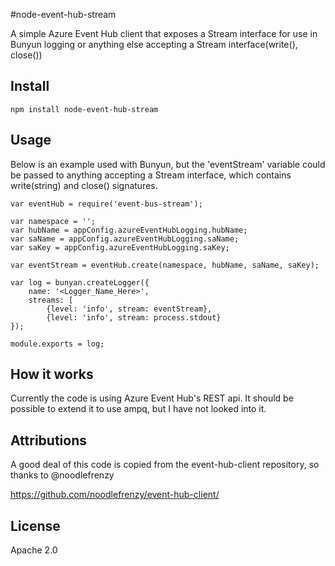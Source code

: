 #node-event-hub-stream

A simple Azure Event Hub client that exposes a Stream interface for use in Bunyun logging or anything else accepting a Stream interface(write(), close())

## Install

    npm install node-event-hub-stream

## Usage

Below is an example used with Bunyun, but the 'eventStream' variable could be passed to anything accepting a Stream interface, which contains write(string) and close() signatures.

    var eventHub = require('event-bus-stream');

    var namespace = '';
    var hubName = appConfig.azureEventHubLogging.hubName;
    var saName = appConfig.azureEventHubLogging.saName;
    var saKey = appConfig.azureEventHubLogging.saKey;

    var eventStream = eventHub.create(namespace, hubName, saName, saKey);

    var log = bunyan.createLogger({
        name: '<Logger_Name_Here>',
        streams: [
            {level: 'info', stream: eventStream},
            {level: 'info', stream: process.stdout}
    });

    module.exports = log;
    
## How it works

Currently the code is using Azure Event Hub's REST api. It should be possible to extend it to use ampq, but I have not looked into it.

## Attributions

A good deal of this code is copied from the event-hub-client repository, so thanks to @noodlefrenzy

https://github.com/noodlefrenzy/event-hub-client/

## License

Apache 2.0